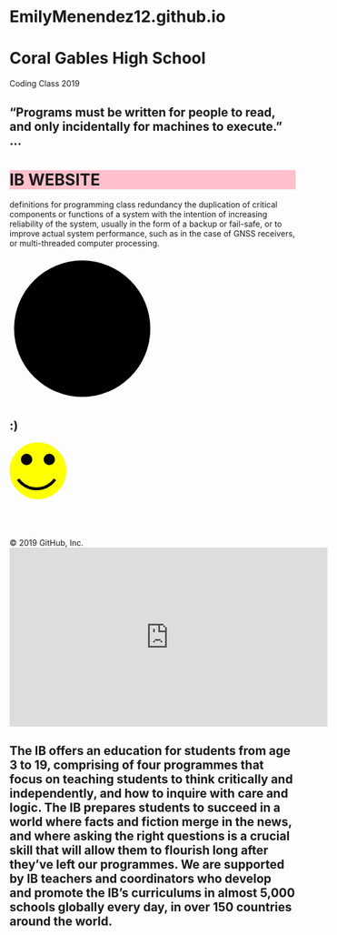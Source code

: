 # EmilyMenendez12.github.io

	  
	  
	  
	  
<!DOCTYPE html>
  <html>
    <head>
<title>Emily's website</title>
</head>
<body>
  <h1>Coral Gables High School</h1>
<p>Coding Class 2019</p>

</body>
</html>
<h2> “Programs must be written for people to read, and only incidentally for machines to execute.” ...</h2> 
<h1 style="background-color:pink;">IB WEBSITE</h1>
 </th>  
<head>
        <title>
            Address Book
        </title>
    </head>

  
definitions for programming class
                <td>redundancy</td>
                <td> the duplication of critical components or functions of a system with the intention of increasing reliability of the system, usually in the form of a backup or fail-safe, or to improve actual system performance, such as in the case of GNSS receivers, or multi-threaded computer processing.</td>
          </tr>
          <tr
 style="color:purple;">        

           

 <!DOCTYPE html> 
<html>
  <body> 
    <svg class="smiley"width="256"height="256"viewBox="0 0 256 256">
  </body>
</html>
<circle class="face" cx="128" cy="128" r="120"/>
 <circle class="left eye" cx="100" cy="104" r="12"/>
<circle class="right eye" cx="156" cy="104" r="12"/> 
<path class="mouth" d="M100,160 Q128,190 156,160"/> 
 </svg>

<!DOCTYPE html>
<html lang="en">
<head>
	<title>Smiley face</title>
	<meta http-equiv="Content-Type" content="text/html; charset=utf-8"/>
</head>
<body>
	<h2>:)</h2>
	<svg height="200" width="600" xmlns=http://www.w3.org/2000/svg>
		<circle id="yellowcircle" cx="50" cy="50" r="50" fill="yellow"/>
		<circle id="blackcircle" cx="30" cy="30" r="10" fill="black"/>
		<circle id="blackcircle" cx="70" cy="30" r="10" fill="black"/>
		<ellipse id="blackellipse" cx="50" cy="75" rx="20" ry="8" fill="black"/>
		<ellipse id="yellowellipse" cx="50" cy="73" rx="20" ry="8" fill="yellow"/>
		<g transform='translate(15,65)'>
			<path d="M0,0 A40,40 10 0,0 65,0" fill=none stroke=black stroke-width=5 />  
		</g>
	</svg>
</body>
</html>
© 2019 GitHub, Inc.
<iframe width="560" height="315" src="https://www.youtube.com/embed/X4rU02088Xc" frameborder="0" allow="accelerometer; autoplay; encrypted-media; gyroscope; picture-in-picture" allowfullscreen></iframe>
<h2> The IB offers an education for students from age 3 to 19, comprising of four programmes that focus on teaching students to think critically and independently, and how to inquire with care and logic. The IB prepares students to succeed in a world where facts and fiction merge in the news, and where asking the right questions is a crucial skill that will allow them to flourish long after they’ve left our programmes. We are supported by IB teachers and coordinators who develop and promote the IB’s curriculums in almost 5,000 schools globally every day, in over 150 countries around the world.</h2>

